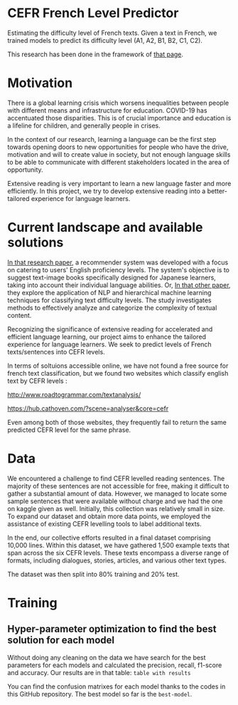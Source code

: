 # CEFR French Level Predictor

Estimating the difficulty level of French texts.
Given a text in French, we trained models to predict its difficulty level (A1, A2, B1, B2, C1, C2).

This research has been done in the framework of <a href="https://www.kaggle.com/competitions/estimating-the-difficulty-level-of-french-texts">that page</a>.

# Motivation

There is a global learning crisis which worsens inequalities between people with different means and infrastructure for education. COVID-19 has accentuated those disparities. This is of crucial importance and education is a lifeline for children, and generally people in crises.

In the context of our research, learning a language can be the first step towards opening doors to new opportunities for people who have the drive, motivation and will to create value in society, but not enough language skills to be able to communicate with different stakeholders located in the area of opportunity. 

Extensive reading is very important to learn a new language faster and more efficiently. 
In this project, we try to develop extensive reading into a better-tailored experience for language learners. 

# Current landscape and available solutions

<a href="https://www.researchgate.net/profile/Kensuke-Takii/publication/350994330_An_English_Picture-book_Recommender_System_for_Extensive_Reading_Using_Vocabulary_Knowledge_Map/links/607f5c208ea909241e121185/An-English-Picture-book-Recommender-System-for-Extensive-Reading-Using-Vocabulary-Knowledge-Map.pdf"> In that research paper</a>, a recommender system was developed with a focus on catering to users' English proficiency levels. The system's objective is to suggest text-image books specifically designed for Japanese learners, taking into account their individual language abilities.
Or, <a href="https://link.springer.com/article/10.1007/s40593-020-00201-7"> In that other paper</a>, they explore the application of NLP and hierarchical machine learning techniques for classifying text difficulty levels. The study investigates methods to effectively analyze and categorize the complexity of textual content.

Recognizing the significance of extensive reading for accelerated and efficient language learning, our project aims to enhance the tailored experience for language learners. We seek to predict levels of French texts/sentences into CEFR levels.

In terms of soltuions accessible online, we have not found a free source for french text classification, but we found two websites which classify english text by CEFR levels :

http://www.roadtogrammar.com/textanalysis/

https://hub.cathoven.com/?scene=analyser&core=cefr

Even among both of those websites, they frequently fail to return the same predicted CEFR level for the same phrase.

# Data

We encountered a challenge to find CEFR levelled reading sentences. The majority of these sentences are not accessible for free, making it difficult to gather a substantial amount of data. However, we managed to locate some sample sentences that were available without charge and we had the one on kaggle given as well. Initially, this collection was relatively small in size. To expand our dataset and obtain more data points, we employed the assistance of existing CEFR levelling tools to label additional texts.

In the end, our collective efforts resulted in a final dataset comprising 10,000 lines. Within this dataset, we have gathered 1,500 example texts that span across the six CEFR levels. These texts encompass a diverse range of formats, including dialogues, stories, articles, and various other text types. 

The dataset was then split into 80% training and 20% test.

# Training
## Hyper-parameter optimization to find the best solution for each model

Without doing any cleaning on the data we have search for the best parameters for each models and calculated the precision, recall, f1-score and accuracy.
Our results are in that table:
`table with results`

You can find the confusion matrixes for each model thanks to the codes in this GitHub repository.
The best model so far is the `best-model`.
